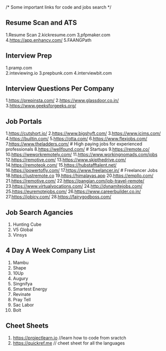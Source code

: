 /*
    Some important links for code and jobs search
*/

Resume Scan and ATS
------------------------------------
1.Resume Scan
2.kickresume.com
3,pfpmaker.com
4.https://app.enhancv.com/
5.FAANGPath


Interview Prep
-------------------------------------
1.pramp.com  
2.inteviewing.io
3.prepbunk.com
4.interviewbit.com


Interview Questions Per Company
------------------------------------
1.https://prepinsta.com/
2.https://www.glassdoor.co.in/
3.https://www.geeksforgeeks.org/


Job Portals
-----------------------------------
1.https://cutshort.io/
2.https://www.bigshyft.com/
3.https://www.icims.com/
4.https://builtin.com/
5.https://otta.com/
6.https://www.flexjobs.com/
7.https://www.theladders.com/           # High paying jobs for experienced professionals
8.https://wellfound.com/                # Startups 
9.https://remote.co/
10.https://weworkremotely.com/
11.https://www.workingnomads.com/jobs
12.https://remotive.com/
13.https://www.skipthedrive.com/
14.https://remoteok.com/
15.https://hubstafftalent.net/
16.https://powertofly.com/
17.https://www.freelancer.in/           # Freelancer Jobs
18.https://justremote.co
19.https://himalayas.app
20.https://empllo.com/
21.https://remotive.com/
22.https://pangian.com/job-travel-remote/
23.https://www.virtualvocations.com/
24.http://dynamitejobs.com/
25.https://euremotejobs.com/
26.https://www.careerbuilder.co.in/
27.https://jobicy.com/
28.https://fairygodboss.com/

Job Search Agancies 
-------------------------------------
1. Hunting Cube
2. V5 Global
3. Vinsys

4 Day A Week Company List
-------------------------------------
1. Mambu
2. Shape
3. 10Up
4. Augury
5. Singnifya
6. Smartest Energy
7. Revinate
8. Pray Tell
9. Sac Labor
10. Bolt

Cheet Sheets
---------------------------------------------
1. https://projectlearn.io //learn how to code from sractch
2. https://quickref.me // cheet sheet for all the languages